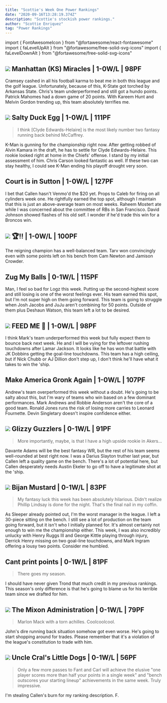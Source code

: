 ```yaml
---
title: "Scottie's Week One Power Rankings"
date: "2020-09-16T13:28:19.374Z"
description: "Scottie's stockish power rankings."
author: "Scottie Enriquez"
tag: "Power Rankings"
---
```


import { FontAwesomeIcon } from "@fortawesome/react-fontawesome"
import { faLevelUpAlt } from "@fortawesome/free-solid-svg-icons"
import { faLevelDownAlt } from "@fortawesome/free-solid-svg-icons"


## <FontAwesomeIcon className="levelUp" icon={faLevelUpAlt} /> <img src="https://d1yqxti3jheii7.cloudfront.net/83296c4221970b26ea4d019a7581d032-one-scottie" class="sleeper-avatar"/> Manhattan (KS) Miracles | 1-0W/L | 98PF

Cramsey cashed in all his football karma to beat me in both this league and the golf league. Unfortunately, because of this, K-State got torched by Arkansas State. Chris's team underperformed and still got a hundo points. Patrick Mahomes had a down game of 20 points. With Kareem Hunt and Melvin Gordon trending up, this team absolutely terrifies me.

## <FontAwesomeIcon className="levelUp" icon={faLevelUpAlt} /> <img src="https://d1yqxti3jheii7.cloudfront.net/789fc45ef5e559607eb1259cb67dd520-one-scottie" class="sleeper-avatar"/> Salty Duck Egg | 1-0W/L | 111PF

> I think [Clyde Edwards-Helaire] is the most likely number two fantasy running back behind McCaffrey.

K-Man is gunning for the championship right now. After getting robbed of Alvin Kamara in the draft, he has to settle for Clyde Edwards-Helaire. This rookie looked right at home in the Chiefs' offense. I stand by my initial assessment of him. Chris Carson looked fantastic as well. If these two can stay healthy, I could see K-Man ending his playoff drought very soon.

## <FontAwesomeIcon className="levelDown" icon={faLevelDownAlt} />  Court is in Sutton | 1-0W/L | 127PF

I bet that Callen hasn't Venmo'd the $20 yet. Props to Caleb for firing on all cylinders week one. He rightfully earned the top spot, although I maintain that this is just an above-average team on most weeks. Raheem Mostert ate while I was concerned about the committee of RBs in San Francisco. David Johnson showed flashes of his old self. I wonder if he'd trade this win for a Broncos win.

## <FontAwesomeIcon className="levelUp" icon={faLevelUpAlt} /> <img src="https://d1yqxti3jheii7.cloudfront.net/74fa749fa8b47609e14d12a902511733-one-scottie" class="sleeper-avatar"/> 🏆‼️ | 1-0W/L | 100PF

The reigning champion has a well-balanced team. Tarv won convincingly even with some points left on his bench from Cam Newton and Jamison Crowder.

## <FontAwesomeIcon className="levelDown" icon={faLevelDownAlt} />  Zug My Balls | 0-1W/L | 115PF

Man, I feel so bad for Logz this week. Putting up the second-highest score and still losing is one of the worst feelings ever. His team earned this spot, but I'm not super high on them going forward. This team is going to struggle when Josh Jacobs and JuJu aren't combining for 50 points. Outside of them plus Deshaun Watson, this team left a lot to be desired.

## <FontAwesomeIcon className="levelUp" icon={faLevelUpAlt} /> <img src="https://d1yqxti3jheii7.cloudfront.net/1bac27b3e88d08f050e32b48195acf46-one-scottie" class="sleeper-avatar"/> FEED ME 🥄 | 1-0W/L | 98PF

I think Mark's team underperformed this week but fully expect them to bounce back next week. He and I will be vying for the leftover rushing touchdowns after Lamar Jackson. It looks like he has won that battle with JK Dobbins getting the goal-line touchdowns. This team has a  high ceiling, but if Nick Chubb or AJ Dillion don't step up, I don't think he'll have what it takes to win the 'ship.

## <FontAwesomeIcon className="levelDown" icon={faLevelDownAlt} />  Make America Gronk Again | 1-0W/L | 107PF

Andrew's team overperformed this week without a doubt. He's going to be salty about this, but I'm wary of teams who win based on a few dominant performances. Mark Andrews and Robbie Anderson aren't the core of a good team. Ronald Jones runs the risk of losing more carries to Leonard Fournette. Devin Singletary doesn't inspire confidence either.


## <FontAwesomeIcon className="levelUp" icon={faLevelUpAlt} /> <img src="https://d1yqxti3jheii7.cloudfront.net/405213591fe488220f2f4f79d9cc28eb-one-scottie" class="sleeper-avatar"/> Glizzy Guzzlers | 0-1W/L | 91PF

> More importantly, maybe, is that I have a high upside rookie in Akers...

Davante Adams will be the best fantasy WR, but the rest of his team seems well-rounded at best right now. I was a Darius Slayton truther last year, but Callen left a quality game on the bench. There's a lot of potential here, but Callen desperately needs Austin Ekeler to go off to have a legitimate shot at the 'ship.

## <FontAwesomeIcon className="levelUp" icon={faLevelUpAlt} /> <img src="https://d1yqxti3jheii7.cloudfront.net/49b1d67d6b1562f8ef7d03645a046694-one-scottie" class="sleeper-avatar"/> Bijan Mustard | 0-1W/L | 83PF

> My fantasy luck this week has been absolutely hilarious. Didn't realize Phillip Lindsay is done for the night. That's the final nail in my coffin.

As Sleeper already pointed out, I'm the worst manager in the league. I left a 30-piece sitting on the bench. I still see a lot of production on the team going forward, but it isn't who I initially planned for. It's almost certainly not enough to win me the championship either. This week, I was also incredibly unlucky with Henry Ruggs III and George Kittle playing through injury, Derrick Henry missing on two goal-line touchdowns, and Mark Ingram offering a lousy two points. Consider me humbled.

## <FontAwesomeIcon className="levelDown" icon={faLevelDownAlt} /> Cant print points | 0-1W/L | 81PF

> There goes my season.

I should have never given Trond that much credit in my previous rankings. This season's only difference is that he's going to blame us for his terrible team since we drafted for him.

## <FontAwesomeIcon className="levelDown" icon={faLevelDownAlt} /> <img src="https://d1yqxti3jheii7.cloudfront.net/94702f21e95d3aa14c8d671585ae6c58-one-scottie" class="sleeper-avatar"/> The Mixon Administration | 0-1W/L | 79PF

> Marlon Mack with a torn achilles. Coolcoolcool.

John's dire running back situation somehow got even worse. He's going to start shopping around for trades. Please remember that it's a violation of the league's constitution to trade with him.

## <FontAwesomeIcon className="levelDown" icon={faLevelDownAlt} /> <img src="https://d1yqxti3jheii7.cloudfront.net/400266e997f2d0857da2c8f2b939fda4-one-scottie" class="sleeper-avatar"/> Uncle Cral's Little Dogs | 0-1W/L | 56PF

> Only a few more passes to Fant and Carl will achieve the elusive "one player scores more than half your points in a single week" and "bench outscores your starting lineup" achievements in the same week. Truly impressive.

I'm stealing Callen's burn for my ranking description. F.

